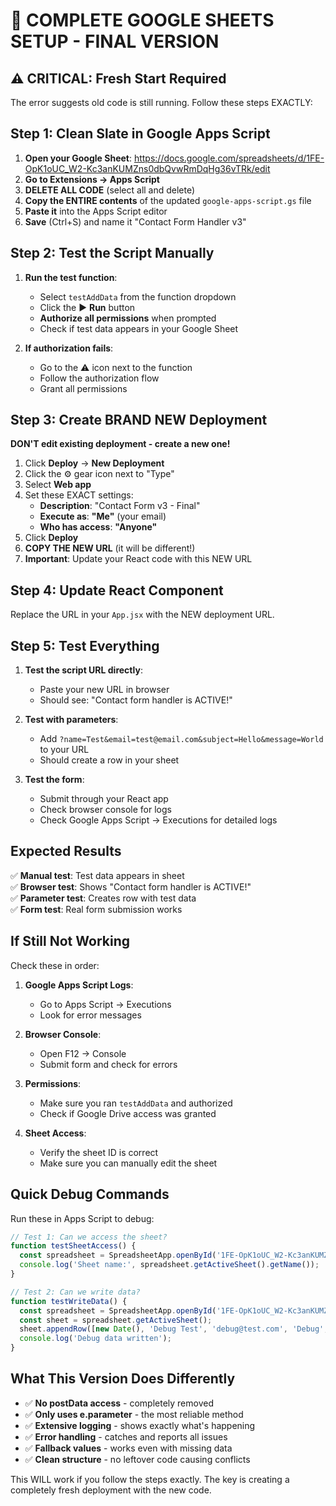 # 🚀 COMPLETE GOOGLE SHEETS SETUP - FINAL VERSION

## ⚠️ CRITICAL: Fresh Start Required

The error suggests old code is still running. Follow these steps EXACTLY:

## Step 1: Clean Slate in Google Apps Script

1. **Open your Google Sheet**: https://docs.google.com/spreadsheets/d/1FE-OpK1oUC_W2-Kc3anKUMZns0dbQvwRmDqHg36vTRk/edit
2. **Go to Extensions → Apps Script**
3. **DELETE ALL CODE** (select all and delete)
4. **Copy the ENTIRE contents** of the updated `google-apps-script.gs` file
5. **Paste it** into the Apps Script editor
6. **Save** (Ctrl+S) and name it "Contact Form Handler v3"

## Step 2: Test the Script Manually

1. **Run the test function**:
   - Select `testAddData` from the function dropdown
   - Click the ▶️ **Run** button
   - **Authorize all permissions** when prompted
   - Check if test data appears in your Google Sheet

2. **If authorization fails**:
   - Go to the ⚠️ icon next to the function
   - Follow the authorization flow
   - Grant all permissions

## Step 3: Create BRAND NEW Deployment

**DON'T edit existing deployment - create a new one!**

1. Click **Deploy** → **New Deployment**
2. Click the ⚙️ gear icon next to "Type"
3. Select **Web app**
4. Set these EXACT settings:
   - **Description**: "Contact Form v3 - Final"
   - **Execute as**: **"Me"** (your email)
   - **Who has access**: **"Anyone"**
5. Click **Deploy**
6. **COPY THE NEW URL** (it will be different!)
7. **Important**: Update your React code with this NEW URL

## Step 4: Update React Component

Replace the URL in your `App.jsx` with the NEW deployment URL.

## Step 5: Test Everything

1. **Test the script URL directly**:
   - Paste your new URL in browser
   - Should see: "Contact form handler is ACTIVE!"

2. **Test with parameters**:
   - Add `?name=Test&email=test@email.com&subject=Hello&message=World` to your URL
   - Should create a row in your sheet

3. **Test the form**:
   - Submit through your React app
   - Check browser console for logs
   - Check Google Apps Script → Executions for detailed logs

## Expected Results

✅ **Manual test**: Test data appears in sheet  
✅ **Browser test**: Shows "Contact form handler is ACTIVE!"  
✅ **Parameter test**: Creates row with test data  
✅ **Form test**: Real form submission works  

## If Still Not Working

Check these in order:

1. **Google Apps Script Logs**:
   - Go to Apps Script → Executions
   - Look for error messages

2. **Browser Console**:
   - Open F12 → Console
   - Submit form and check for errors

3. **Permissions**:
   - Make sure you ran `testAddData` and authorized
   - Check if Google Drive access was granted

4. **Sheet Access**:
   - Verify the sheet ID is correct
   - Make sure you can manually edit the sheet

## Quick Debug Commands

Run these in Apps Script to debug:

```javascript
// Test 1: Can we access the sheet?
function testSheetAccess() {
  const spreadsheet = SpreadsheetApp.openById('1FE-OpK1oUC_W2-Kc3anKUMZns0dbQvwRmDqHg36vTRk');
  console.log('Sheet name:', spreadsheet.getActiveSheet().getName());
}

// Test 2: Can we write data?
function testWriteData() {
  const spreadsheet = SpreadsheetApp.openById('1FE-OpK1oUC_W2-Kc3anKUMZns0dbQvwRmDqHg36vTRk');
  const sheet = spreadsheet.getActiveSheet();
  sheet.appendRow([new Date(), 'Debug Test', 'debug@test.com', 'Debug', 'Testing write access']);
  console.log('Debug data written');
}
```

## What This Version Does Differently

- ✅ **No postData access** - completely removed
- ✅ **Only uses e.parameter** - the most reliable method
- ✅ **Extensive logging** - shows exactly what's happening
- ✅ **Error handling** - catches and reports all issues
- ✅ **Fallback values** - works even with missing data
- ✅ **Clean structure** - no leftover code causing conflicts

This WILL work if you follow the steps exactly. The key is creating a completely fresh deployment with the new code.
